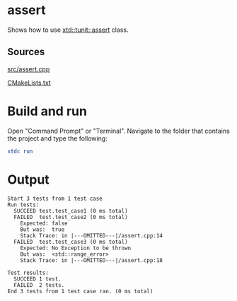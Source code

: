 # assert

Shows how to use [xtd::tunit::assert](../../../../src/xtd.tunit/include/xtd/assert.h) class.

## Sources

[src/assert.cpp](src/assert.cpp)

[CMakeLists.txt](CMakeLists.txt)

# Build and run

Open "Command Prompt" or "Terminal". Navigate to the folder that contains the project and type the following:

```cmake
xtdc run
```

# Output

```
Start 3 tests from 1 test case
Run tests:
  SUCCEED test.test_case1 (0 ms total)
  FAILED  test.test_case2 (0 ms total)
    Expected: false
    But was:  true
    Stack Trace: in |---OMITTED---|/assert.cpp:14
  FAILED  test.test_case3 (0 ms total)
    Expected: No Exception to be thrown
    But was:  <std::range_error>
    Stack Trace: in |---OMITTED---|/assert.cpp:18

Test results:
  SUCCEED 1 test.
  FAILED  2 tests.
End 3 tests from 1 test case ran. (0 ms total)
```
